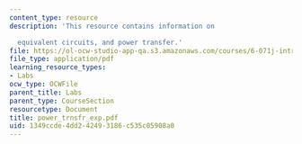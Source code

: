 ```yaml
---
content_type: resource
description: 'This resource contains information on

  equivalent circuits, and power transfer.'
file: https://ol-ocw-studio-app-qa.s3.amazonaws.com/courses/6-071j-introduction-to-electronics-signals-and-measurement-spring-2006/1349ccde4dd242493186c535c05908a0_power_trnsfr_exp.pdf
file_type: application/pdf
learning_resource_types:
- Labs
ocw_type: OCWFile
parent_title: Labs
parent_type: CourseSection
resourcetype: Document
title: power_trnsfr_exp.pdf
uid: 1349ccde-4dd2-4249-3186-c535c05908a0
---
```

